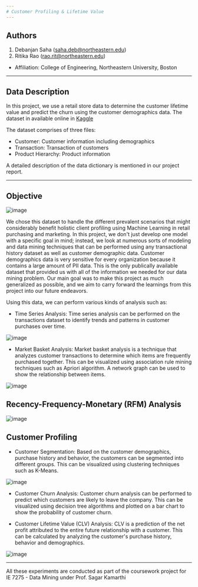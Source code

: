 ```yaml
---
# Customer Profiling & Lifetime Value
---
```

## Authors
  1. Debanjan Saha (saha.deb@northeastern.edu)
  2. Ritika Rao (rao.rit@northeastern.edu)
  - Affiliation: College of Engineering, Northeastern University, Boston

---
## Data Description
In this project, we use a retail store data to determine the customer lifetime value and predict the churn using the customer demographics data.
The dataset in available online in [Kaggle](https://www.kaggle.com/datasets/darpan25bajaj/retail-case-study-data)

The dataset comprises of three files:
- Customer: Customer information including demographics
- Transaction: Transaction of customers
- Product Hierarchy: Product information

A detailed description of the data dictionary is mentioned in our project report.

---
## Objective

![image](https://user-images.githubusercontent.com/57592047/230706889-b3a03c49-7460-4c12-a017-b293321b4f31.png)

We chose this dataset to handle the different prevalent scenarios that might considerably benefit holistic client profiling using Machine Learning in retail purchasing and marketing. In this project, we don't just develop one model with a specific goal in mind; instead, we look at numerous sorts of modeling and data mining techniques that can be performed using any transactional history dataset as well as customer demographic data. Customer demographics data is very sensitive for every organization because it contains a large amount of PII data. This is the only publically available dataset that provided us with all of the information we needed for our data mining problem. Our main goal was to make this project as much generalized as possible, and we aim to carry forward the learnings from this project into our future endeavors.


Using this data, we can perform various kinds of analysis such as:

- Time Series Analysis: Time series analysis can be performed on the transactions dataset to identify trends and patterns in customer purchases over time.

![image](https://user-images.githubusercontent.com/57592047/230707110-c6c11f37-3dd4-41a1-8d65-9352f271be71.png)

- Market Basket Analysis: Market basket analysis is a technique that analyzes customer transactions to determine which items are frequently purchased together. This can be visualized using association rule mining techniques such as Apriori algorithm. A network graph can be used to show the relationship between items.

![image](https://user-images.githubusercontent.com/57592047/230707141-09a0d4d5-4b78-4e74-b618-25f443d93001.png)


## Recency-Frequency-Monetary (RFM) Analysis

![image](https://user-images.githubusercontent.com/57592047/230707183-fb409421-cb0a-4553-82cb-ee2b11167039.png)

## Customer Profiling

- Customer Segmentation: Based on the customer demographics, purchase history and behavior, the customers can be segmented into different groups. This can be visualized using clustering techniques such as K-Means.

![image](https://user-images.githubusercontent.com/57592047/230707017-3186fb2a-1bbc-4a56-aa6a-58e467ff59f7.png)


- Customer Churn Analysis: Customer churn analysis can be performed to predict which customers are likely to leave the company. This can be visualized using decision tree algorithms and plotted on a bar chart to show the probability of customer churn.

- Customer Lifetime Value (CLV) Analysis: CLV is a prediction of the net profit attributed to the entire future relationship with a customer. This can be calculated by analyzing the customer's purchase history, behavior and demographics.

![image](https://user-images.githubusercontent.com/57592047/230706969-317b52b3-7c70-4726-b86e-c26c1d97cb4d.png)


---

All these experiments are conducted as part of the coursework project for IE 7275 - Data Mining under Prof. Sagar Kamarthi
